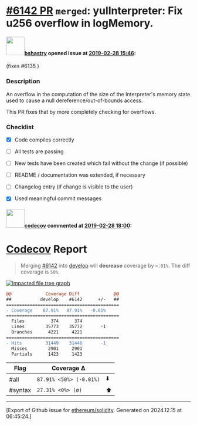 # [\#6142 PR](https://github.com/ethereum/solidity/pull/6142) `merged`: yulInterpreter: Fix u256 overflow in logMemory.

#### <img src="https://avatars.githubusercontent.com/u/2388185?v=4" width="50">[bshastry](https://github.com/bshastry) opened issue at [2019-02-28 15:46](https://github.com/ethereum/solidity/pull/6142):

(fixes #6135 )

### Description

An overflow in the computation of the size of the Interpreter's memory state used to cause a null dereference/out-of-bounds access.

This PR fixes that by more completely checking for overflows.

### Checklist
- [x] Code compiles correctly
- [ ] All tests are passing
- [ ] New tests have been created which fail without the change (if possible)
- [ ] README / documentation was extended, if necessary
- [ ] Changelog entry (if change is visible to the user)
- [x] Used meaningful commit messages


#### <img src="https://avatars.githubusercontent.com/in/254?v=4" width="50">[codecov](https://github.com/apps/codecov) commented at [2019-02-28 18:00](https://github.com/ethereum/solidity/pull/6142#issuecomment-468373550):

# [Codecov](https://codecov.io/gh/ethereum/solidity/pull/6142?src=pr&el=h1) Report
> Merging [#6142](https://codecov.io/gh/ethereum/solidity/pull/6142?src=pr&el=desc) into [develop](https://codecov.io/gh/ethereum/solidity/commit/ab33ff1408380a980cae717bca3e95a4acc58c0b?src=pr&el=desc) will **decrease** coverage by `<.01%`.
> The diff coverage is `50%`.

[![Impacted file tree graph](https://codecov.io/gh/ethereum/solidity/pull/6142/graphs/tree.svg?width=650&token=87PGzVEwU0&height=150&src=pr)](https://codecov.io/gh/ethereum/solidity/pull/6142?src=pr&el=tree)

```diff
@@             Coverage Diff             @@
##           develop    #6142      +/-   ##
===========================================
- Coverage    87.91%   87.91%   -0.01%     
===========================================
  Files          374      374              
  Lines        35773    35772       -1     
  Branches      4221     4221              
===========================================
- Hits         31449    31448       -1     
  Misses        2901     2901              
  Partials      1423     1423
```

| Flag | Coverage Δ | |
|---|---|---|
| #all | `87.91% <50%> (-0.01%)` | :arrow_down: |
| #syntax | `27.31% <0%> (ø)` | :arrow_up: |


-------------------------------------------------------------------------------



[Export of Github issue for [ethereum/solidity](https://github.com/ethereum/solidity). Generated on 2024.12.15 at 06:45:24.]
